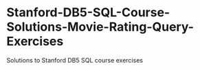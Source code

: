 # Stanford-DB5-SQL-Course-Solutions-Movie-Rating-Query-Exercises
Solutions to Stanford DB5 SQL course exercises
